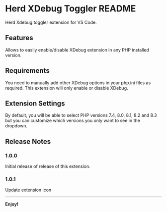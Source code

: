 # Herd XDebug Toggler README

Herd Xdebug toggler extension for VS Code.

## Features

Allows to easily enable/disable XDebug extension in any PHP installed version.

## Requirements

You need to manually add other XDebug options in your php.ini files as required. This extension will only enable or disable XDebug.

## Extension Settings

By default, you will be able to select PHP versions 7.4, 8.0, 8.1, 8.2 and 8.3 but you can customize which versions you only want to see in the dropdown.

## Release Notes

### 1.0.0

Initial release of release of this extension.

### 1.0.1

Update extension icon

---

**Enjoy!**
